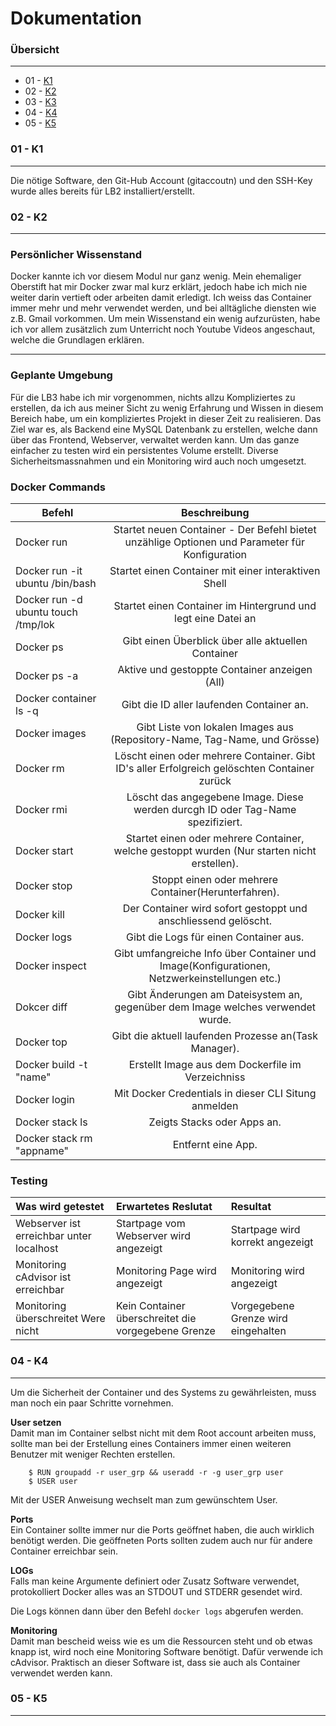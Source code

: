 Dokumentation 
=============

### Übersicht
***

* 01 - [K1](#01---K1)
* 02 - [K2](#02---K2)
* 03 - [K3](#03---K3)
* 04 - [K4](#04---K4)
* 05 - [K5](#05---K5)


### 01 - K1
***


Die nötige Software, den Git-Hub Account (gitaccoutn) und den SSH-Key wurde alles bereits für LB2 installiert/erstellt.


### 02 - K2
***

### Persönlicher Wissenstand


Docker kannte ich vor diesem Modul nur ganz wenig. Mein ehemaliger Oberstift hat mir Docker zwar mal kurz erklärt, jedoch habe ich mich nie weiter darin vertieft oder arbeiten damit erledigt. Ich weiss das Container immer mehr und mehr verwendet werden, und bei alltägliche diensten wie z.B. Gmail vorkommen.
Um mein Wissenstand ein wenig aufzurüsten, habe ich vor allem zusätzlich zum Unterricht noch Youtube Videos angeschaut, welche die Grundlagen erklären.





***

### Geplante Umgebung

Für die LB3 habe ich mir vorgenommen, nichts allzu Kompliziertes zu erstellen, da ich aus meiner Sicht zu wenig Erfahrung und Wissen in diesem Bereich habe, um ein kompliziertes Projekt in dieser Zeit zu realisieren.
Das Ziel war es, als Backend eine MySQL Datenbank zu erstellen, welche dann über das Frontend, Webserver, verwaltet werden kann. Um das ganze einfacher zu testen wird ein persistentes Volume erstellt. Diverse Sicherheitsmassnahmen und ein Monitoring wird auch noch umgesetzt.

### Docker Commands

| Befehl           |Beschreibung                                                                                   |
| -----------------|:---------------------------------------------------------------------------------------------:|
| Docker run       |Startet neuen Container - Der Befehl bietet unzählige Optionen und Parameter für Konfiguration |
| Docker run -it ubuntu /bin/bash       |Startet einen Container mit einer interaktiven Shell                      |
| Docker run -d ubuntu touch /tmp/lok      |Startet einen Container im Hintergrund und legt eine Datei an          |                     
| Docker ps        |Gibt einen Überblick über alle aktuellen Container                                             | 
| Docker ps -a     |Aktive und gestoppte Container anzeigen (All)                                                  | 
| Docker container ls -q |Gibt die ID aller laufenden Container an.                                                |
| Docker images    |Gibt Liste von lokalen Images aus (Repository-Name, Tag-Name, und Grösse)                      | 
| Docker rm        |Löscht einen oder mehrere Container. Gibt ID's aller Erfolgreich gelöschten Container zurück   | 
| Docker rmi       |Löscht das angegebene Image. Diese werden durcgh ID oder Tag-Name spezifiziert.                |
| Docker start     |Startet einen oder mehrere Container, welche gestoppt wurden (Nur starten nicht erstellen).    |
| Docker stop      |Stoppt einen oder mehrere Container(Herunterfahren).                                           |
| Docker kill      |Der Container wird sofort gestoppt und anschliessend gelöscht.                                 |
| Docker logs      |Gibt die Logs für einen Container aus.                                                         |
| Docker inspect   |Gibt umfangreiche Info über Container und Image(Konfigurationen, Netzwerkeinstellungen etc.)   |
| Dokcer diff      |Gibt Änderungen am Dateisystem an, gegenüber dem Image welches verwendet wurde.                |
| Docker top       |Gibt die aktuell laufenden Prozesse an(Task Manager).                                          |
| Docker build -t "name" |Erstellt Image aus dem Dockerfile im Verzeichniss                                        |
| Docker login     |Mit Docker Credentials in dieser CLI Situng anmelden                                           |
| Docker stack ls  |Zeigts Stacks oder Apps an.                                                                    |
| Docker stack rm "appname" |Entfernt eine App.                                                                    |

### Testing

| Was wird getestet     | Erwartetes Reslutat   | Resultat  |
| :---------------------| :---------------------| :---------|
| Webserver ist erreichbar unter localhost     | Startpage vom Webserver wird angezeigt | Startpage wird korrekt angezeigt    |
| Monitoring cAdvisor ist erreichbar  | Monitoring Page wird angezeigt    | Monitoring wird angezeigt |
| Monitoring überschreitet Were nicht     | Kein Container überschreitet die vorgegebene Grenze | Vorgegebene Grenze wird eingehalten     |


### 04 - K4
***

Um die Sicherheit der Container und des Systems zu gewährleisten, muss man noch ein paar Schritte vornehmen. 

**User setzen** <br>
Damit man im Container selbst nicht mit dem Root account arbeiten muss, sollte man bei der Erstellung eines Containers immer einen weiteren Benutzer mit weniger Rechten erstellen. 

```Shell
    $ RUN groupadd -r user_grp && useradd -r -g user_grp user
    $ USER user
```
Mit der USER Anweisung wechselt man zum gewünschtem User.

**Ports** <br>
Ein Container sollte immer nur die Ports geöffnet haben, die auch wirklich benötigt werden. Die geöffneten Ports sollten zudem auch nur für andere Container erreichbar sein.

**LOGs** <br>
Falls man keine Argumente definiert oder Zusatz Software verwendet, protokolliert Docker alles was an STDOUT und STDERR gesendet wird.

Die Logs können dann über den Befehl `docker logs` abgerufen werden.

**Monitoring**<br>
Damit man bescheid weiss wie es um die Ressourcen steht und ob etwas knapp ist, wird noch eine Monitoring Software benötigt.
Dafür verwende ich cAdvisor. Praktisch an dieser Software ist, dass sie auch als Container verwendet werden kann.


### 05 - K5
***






